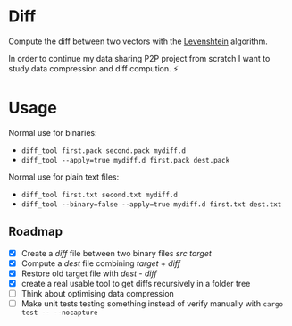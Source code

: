 # Diff
Compute the diff between two vectors with the [Levenshtein](https://en.wikipedia.org/wiki/Levenshtein_distance) algorithm.

In order to continue my data sharing P2P project from scratch I want to study data compression and diff compution. :zap:
# Usage
Normal use for binaries:
- `diff_tool first.pack second.pack mydiff.d`
- `diff_tool --apply=true mydiff.d first.pack dest.pack`

Normal use for plain text files:
- `diff_tool first.txt second.txt mydiff.d`
- `diff_tool --binary=false --apply=true mydiff.d first.txt dest.txt`

## Roadmap
- [x] Create a *diff* file between two binary files *src* *target*
- [x] Compute a *dest* file combining *target* + *diff*
- [x] Restore old target file with *dest* - *diff*
- [x] create a real usable tool to get diffs recursively in a folder tree
- [ ] Think about optimising data compression
- [ ] Make unit tests testing something instead of verify manually with `cargo test -- --nocapture`